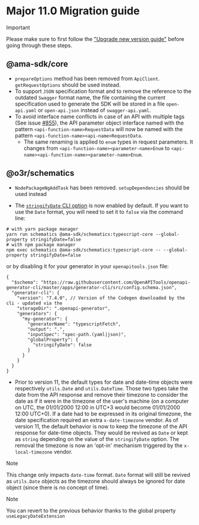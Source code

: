 # Major 11.0 Migration guide

> [!IMPORTANT]
> Please make sure to first follow the ["Upgrade new version guide"](https://github.com/AmadeusITGroup/otter/blob/main/docs/core/UPGRADE_NEW_VERSION.md) before going through these steps.

## @ama-sdk/core

- `prepareOptions` method has been removed from `ApiClient`. `getRequestOptions` should be used instead.
- To support `JSON` specification format and to remove the reference to the outdated `Swagger` format name, the file containing the current specification used to generate the SDK will be stored in a file `open-api.yaml` or `open-api.json` instead of `swagger-api.yaml`.
- To avoid interface name conflicts in case of an API with multiple tags (See issue [#855](https://github.com/AmadeusITGroup/otter/issues/855)), the API parameter object interface named with the pattern `<api-function-name>RequestData` will now be named with the pattern `<api-function-name><api-name>RequestData`.
  - The same renaming is applied to `enum` types in request parameters. It changes from `<api-function-name><parameter-name>Enum` to `<api-name><api-function-name><parameter-name>Enum`.

## @o3r/schematics

- `NodePackageNgAddTask` has been removed. `setupDependencies` should be used instead

- The [`stringifyDate` CLI option](https://www.npmjs.com/package/@ama-sdk/schematics#dates) is now enabled by default. If 
you want to use the `Date` format, you will need to set it to `false` via the command line:

```shell
# with yarn package manager
yarn run schematics @ama-sdk/schematics:typescript-core --global-property stringifyDate=false
# with npm package manager
npm exec schematics @ama-sdk/schematics:typescript-core -- --global-property stringifyDate=false
```

or by disabling it for your generator in your `openapitools.json` file:
```json5
{
  "$schema": "https://raw.githubusercontent.com/OpenAPITools/openapi-generator-cli/master/apps/generator-cli/src/config.schema.json",
  "generator-cli": {
    "version": "7.4.0", // Version of the Codegen downloaded by the cli - updated via the 
    "storageDir": ".openapi-generator",
    "generators": {
      "my-generator": {
        "generatorName": "typescriptFetch",
        "output": ".",
        "inputSpec": "spec-path.(yaml|json)",
        "globalProperty": {
          "stringifyDate": false
        }
      }
    }
  }
}
```

- Prior to version 11, the default types for date and date-time objects were respectively `utils.Date` and `utils.DateTime`.
Those two types take the date from the API response and remove their timezone to consider the date as if it were in the 
timezone of the user's machine (on a computer on UTC, the 01/01/2000 12:00 in UTC+3 would become 01/01/2000 12:00 UTC+0).
If a date had to be expressed in its original timezone, the date specification required an extra `x-date-timezone` vendor.
As of version 11, the default behavior is now to keep the timezone of the API response for date-time objects. They
would be revived as `Date` or kept as `string` depending on the value of the `stringifyDate` option.
The removal the timezone is now an 'opt-in' mechanism triggered by the `x-local-timezone` vendor.

> [!NOTE]
> This change only impacts `date-time` format. `Date` format will still be revived as `utils.Date` objects as the timezone 
> should always be ignored for date object (since there is no concept of time).

> [!NOTE]
> You can revert to the previous behavior thanks to the global property `useLegacyDateExtension`
